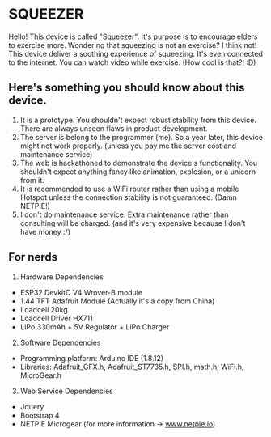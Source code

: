 # SQUEEZER

Hello! This device is called "Squeezer". It's purpose is to encourage elders to exercise more.
Wondering that squeezing is not an exercise? I think not!
This device deliver a soothing experience of squeezing. It's even connected to the internet.
You can watch video while exercise. (How cool is that?! :D)


## Here's something you should know about this device.
1. It is a prototype. You shouldn't expect robust stability from this device. There are always unseen flaws in product development.
2. The server is belong to the programmer (me). So a year later, this device might not work properly. (unless you pay me the server cost and maintenance service)
3. The web is hackathoned to demonstrate the device's functionality. You shouldn't expect anything fancy like animation, explosion, or a unicorn from it.
4. It is recommended to use a WiFi router rather than using a mobile Hotspot unless the connection stability is not guaranteed. (Damn NETPIE!)
5. I don't do maintenance service. Extra maintenance rather than consulting will be charged. (and it's very expensive because I don't have money :/)


## For nerds
1. Hardware Dependencies
  - ESP32 DevkitC V4 Wrover-B module
  - 1.44 TFT Adafruit Module (Actually it's a copy from China)
  - Loadcell 20kg
  - Loadcell Driver HX711
  - LiPo 330mAh + 5V Regulator + LiPo Charger

2. Software Dependencies
  - Programming platform: Arduino IDE (1.8.12)
  - Libraries: Adafruit_GFX.h, Adafruit_ST7735.h, SPI.h, math.h, WiFi.h, MicroGear.h

3. Web Service Dependencies
  - Jquery
  - Bootstrap 4
  - NETPIE Microgear (for more information -> www.netpie.io)